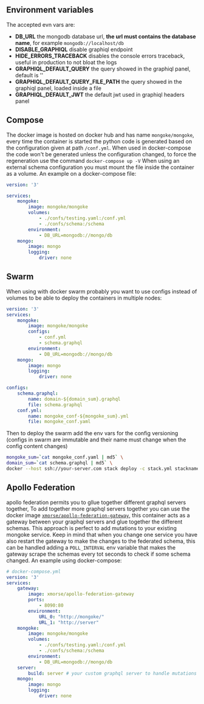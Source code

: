 ## Environment variables
The accepted evn vars are:
- **DB_URL** the mongodb database url, **the url must contains the database name**, for example `mongodb://localhost/db`
- **DISABLE_GRAPHIQL** disable graphiql endpoint
- **HIDE_ERRORS_TRACEBACK** disables the console errors traceback, useful in production to not bloat the logs
- **GRAPHIQL_DEFAULT_QUERY** the query showed in the graphiql panel, default is ''
- **GRAPHIQL_DEFAULT_QUERY_FILE_PATH** the query showed in the graphiql panel, loaded inside a file
- **GRAPHIQL_DEFAULT_JWT** the default jwt used in graphiql headers panel

## Compose
The docker image is hosted on docker hub and has name `mongoke/mongoke`, every time the container is started the python code is generated based on the configuration given at path `/conf.yml`.
When used in docker-compose the code won't be generated unless the configuration changed, to force the regeneration use the command `docker-compose up -V`
When using an external schema configuration you must mount the file inside the container as a volume.
An example on a docker-compose file:
```yml
version: '3'

services:
    mongoke:
        image: mongoke/mongoke
        volumes: 
            - ./confs/testing.yaml:/conf.yml
            - ./confs/schema:/schema
        environment: 
            - DB_URL=mongodb://mongo/db
    mongo:
        image: mongo
        logging: 
            driver: none
```

## Swarm
When using with docker swarm probably you want to use configs instead of volumes to be able to deploy the containers in multiple nodes:
```yml
version: '3'
services:
    mongoke:
        image: mongoke/mongoke
        configs:
            - conf.yml
            - schema.graphql
        environment: 
            - DB_URL=mongodb://mongo/db
    mongo:
        image: mongo
        logging: 
            driver: none

configs:
    schema.graphql:
        name: domain-${domain_sum}.graphql
        file: schema.graphql
    conf.yml:
        name: mongoke_conf-${mongoke_sum}.yml
        file: mongoke_conf.yaml
```
Then to deploy the swarm add the env vars for the config versioning (configs in swarm are immutable and their name must change when the config content changes)
```sh
mongoke_sum=`cat mongoke_conf.yaml | md5` \
domain_sum=`cat schema.graphql | md5` \
docker --host ssh://your-server.com stack deploy -c stack.yml stackname
```

## Apollo Federation
apollo federation permits you to gllue together different graphql servers together,
To add together more graphql servers together you can use the docker image [`xmorse/apollo-federation-gateway`](https://github.com/remorses/apollo-federation-gateway), this container acts as a gateway between your graphql servers and glue together the different schemas.
This approach is perfect to add mutations to your existing mongoke service.
Keep in mind that when you change one service you have also restart the gateway to make the changes to the federated schema, this can be handled adding a `POLL_INTERVAL` env variable that makes the gateway scrape the schemas every tot seconds to check if some schema changed.
An example using docker-compose:
```yml
# docker-compose.yml
version: '3'
services:
    gateway:
        image: xmorse/apollo-federation-gateway
        ports:
            - 8090:80
        environment:
            URL_0: "http://mongoke/"
            URL_1: "http://server"
    mongoke:
        image: mongoke/mongoke
        volumes: 
            - ./confs/testing.yaml:/conf.yml
            - ./confs/schema:/schema
        environment: 
            - DB_URL=mongodb://mongo/db
    server:
        build: server # your custom graphql server to handle mutations and stuff
    mongo:
        image: mongo
        logging: 
            driver: none
```

